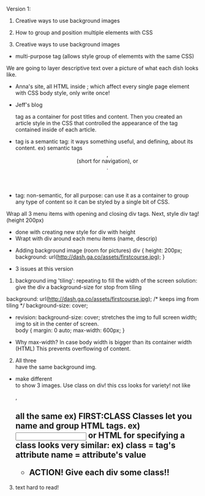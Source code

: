 Version 1:
1) Creative ways to use background images
2) How to group and position multiple elements with CSS

1) Creative ways to use background images
  - <div> multi-purpose tag (allows style group of elememts with the same CSS)
  We are going to layer descriptive text over a picture of what each dish looks like.

  - Anna's site, all HTML inside <body>; which affect every single page element with CSS body style, only write once!

  - Jeff's blog <article> tag as a container for post titles and content.  Then you created an article style in the CSS that controlled the appearance of the tag contained inside of each article.

  - <article> tag is a semantic tag: it ways something useful, and defining, about its content.  ex) semantic tags <header>, <nav> (short for navigation), or <footer>.

  - <div> tag: non-semantic, for all purpose: can use it as a container to group any type of content so it can be styled by a single bit of CSS.

Wrap all 3 menu items with opening and closing div tags.
Next, style div tag! (height 200px)
- done with creating new style for div with height
- Wrapt with div around each menu items (name, descrip)

* Adding background image (room for pictures)
div {
  height: 200px;
  background: url(http://dash.ga.co/assets/firstcourse.jpg);
}

- 3 issues at this version
1) background img 'tiling': repeating to fill the width of the screen
  solution: give the div a background-size for stop from tiling

  background: url(http://dash.ga.co/assets/firstcourse.jpg);
  /* keeps img from tiling */
  background-size: cover; 

  - revision: background-size: cover; stretches the img to full screen width;
  img to sit in the center of screen.  
  body {
    margin: 0 auto;
    max-width: 600px;
  }

  * Why max-width? In case body width is bigger than its container width (HTML) This prevents overflowing of content.
2) All three <div> have the same background img.
  - make different <div> to show 3 images.  Use class on div!
    this css looks for variety!  not like <p>, <h2> all the same
    ex) FIRST:CLASS
    Classes let you name and group HTML tags.
      ex) <input type="email"> or <pizza size="large" crust="thin" type="pepperoni">
    HTML for specifying a class looks very similar: 
      ex) <tag class="name">
          class = tag's attribute
          name = attribute's value
    - ACTION!  Give each div some class!!
    <div class="first"> <div class="second"> <div class="third">

3) text hard to read!

